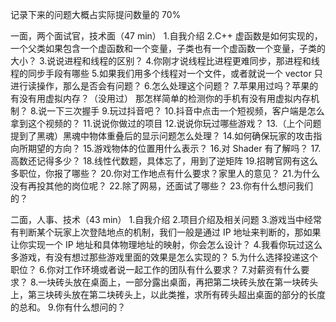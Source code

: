 记录下来的问题大概占实际提问数量的 70%

一面，两个面试官，技术面（47 min）
1.自我介绍
2.C++ 虚函数是如何实现的，一个父类如果包含一个虚函数和一个变量，子类也有一个虚函数一个变量，子类的大小？
3.说说进程和线程的区别？
4.你刚才说线程比进程更难同步，那进程和线程的同步手段有哪些
5.如果我们用多个线程对一个文件，或者就说一个 vector 只进行读操作，那么是否会有问题？
6.怎么处理这个问题？
7.苹果用过吗？苹果的有没有用虚拟内存？（没用过）
那怎样简单的检测你的手机有没有用虚拟内存机制？
8.说一下三次握手
9.玩过抖音吧？
10.抖音中点击一个短视频，客户端是怎么拿到这个视频的？
11.说说你做过的项目
12.说说你玩过哪些游戏？
13.（上个问题提到了黑魂）黑魂中物体重叠后的显示问题怎么处理？
14.如何确保玩家的攻击指向所期望的方向？
15.游戏物体的位置用什么表示？
16.对 Shader 有了解吗？
17.高数还记得多少？
18.线性代数题，具体忘了，用到了逆矩阵
19.招聘官网有这么多职位，你报了哪些？
20.你对工作地点有什么要求？家里人的意见？
21.为什么没有再投其他的岗位呢？
22.除了网易，还面试了哪些？
23.你有什么想问我们的？

二面，人事、技术（43 min）
1.自我介绍
2.项目介绍及相关问题
3.游戏当中经常有判断某个玩家上次登陆地点的机制，我们一般是通过 IP 地址来判断的，那如果让你实现一个 IP 地址和具体物理地址的映射，你会怎么设计？
4.我看你玩过这么多游戏，有没有想过那些游戏里面的效果是怎么实现的？
5.为什么选择投递这个职位？
6.你对工作环境或者说一起工作的团队有什么要求？
7.对薪资有什么要求？
8.一块砖头放在桌面上，一部分露出桌面，再把第二块砖头放在第一块砖头上，第三块砖头放在第二块砖头上，以此类推，求所有砖头超出桌面的部分的长度的总和。
9.你有什么想问的？
